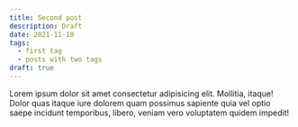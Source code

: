 ```yaml
---
title: Second post
description: Draft
date: 2021-11-10
tags:
  - first tag
  - posts with two tags
draft: true
---
```


Lorem ipsum dolor sit amet consectetur adipisicing elit. Mollitia, itaque! Dolor quas itaque iure dolorem quam possimus sapiente quia vel optio saepe incidunt temporibus, libero, veniam vero voluptatem quidem impedit!
